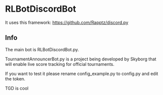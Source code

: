 # RLBotDiscordBot
It uses this framework:
https://github.com/Rapptz/discord.py

## Info

The main bot is RLBotDiscordBot.py.

TournamentAnnouncerBot.py is a project being developed by Skyborg that will enable live score tracking for official tournaments.

If you want to test it please rename config_example.py to config.py and edit the token.






















TGD is cool
